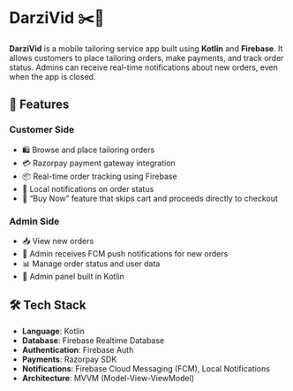 # DarziVid ✂️📱

**DarziVid** is a mobile tailoring service app built using **Kotlin** and **Firebase**. It allows customers to place tailoring orders, make payments, and track order status. Admins can receive real-time notifications about new orders, even when the app is closed.

## 🔧 Features

### Customer Side
- 🛍️ Browse and place tailoring orders
- 💳 Razorpay payment gateway integration
- 📦 Real-time order tracking using Firebase
- 🔔 Local notifications on order status
- 🛒 “Buy Now” feature that skips cart and proceeds directly to checkout

### Admin Side
- 📥 View new orders
- 🔔 Admin receives FCM push notifications for new orders
- 📊 Manage order status and user data
- 💬 Admin panel built in Kotlin

## 🛠️ Tech Stack

- **Language**: Kotlin
- **Database**: Firebase Realtime Database
- **Authentication**: Firebase Auth
- **Payments**: Razorpay SDK
- **Notifications**: Firebase Cloud Messaging (FCM), Local Notifications
- **Architecture**: MVVM (Model-View-ViewModel)
